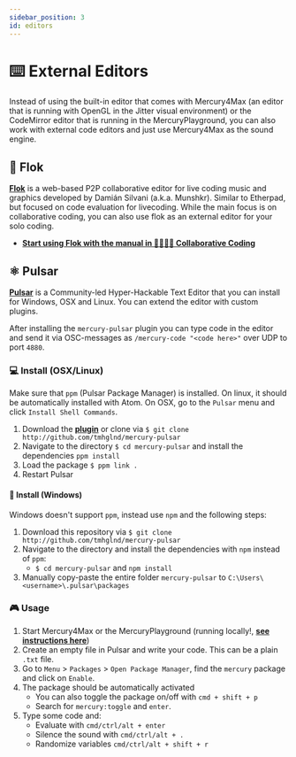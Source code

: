 ```yaml
---
sidebar_position: 3
id: editors
---
```


# ⌨️ External Editors

Instead of using the built-in editor that comes with Mercury4Max (an editor that is running with OpenGL in the Jitter visual environment) or the CodeMirror editor that is running in the MercuryPlayground, you can also work with external code editors and just use Mercury4Max as the sound engine.

## 👾 Flok

[**Flok**](https://flok.cc/) is a web-based P2P collaborative editor for live coding music and graphics developed by Damián Silvani (a.k.a. Munshkr). Similar to Etherpad, but focused on code evaluation for livecoding. While the main focus is on collaborative coding, you can also use flok as an external editor for your solo coding.

- [**Start using Flok with the manual in 👩‍💻👨‍💻 Collaborative Coding**](./../collaborate)

## ⚛️ Pulsar

[**Pulsar**](https://pulsar-edit.dev/) is a Community-led Hyper-Hackable Text Editor that you can install for Windows, OSX and Linux. You can extend the editor with custom plugins. 

After installing the `mercury-pulsar` plugin you can type code in the editor and send it via OSC-messages as `/mercury-code "<code here>"` over UDP to port `4880`.

### 💻 Install (OSX/Linux)

Make sure that `ppm` (Pulsar Package Manager) is installed. On linux, it should be automatically installed with Atom. On OSX, go to the `Pulsar` menu and click `Install Shell Commands`.

1. Download the [**plugin**](http://github.com/tmhglnd/mercury-pulsar) or clone via `$ git clone http://github.com/tmhglnd/mercury-pulsar`
2. Navigate to the directory `$ cd mercury-pulsar` and install the dependencies `ppm install`
3. Load the package `$ ppm link .`
4. Restart Pulsar

#### 💾 Install (Windows)

Windows doesn't support `ppm`, instead use `npm` and the following steps:

1. Download this repository via `$ git clone http://github.com/tmhglnd/mercury-pulsar`
2. Navigate to the directory and install the dependencies with `npm` instead of `ppm`:
	- `$ cd mercury-pulsar` and `npm install`
3. Manually copy-paste the entire folder `mercury-pulsar` to `C:\Users\<username>\.pulsar\packages`

### 🎮 Usage

1. Start Mercury4Max or the MercuryPlayground (running locally!, [**see instructions here**](./../getting-started.md#🌑-without-internet))
2. Create an empty file in Pulsar and write your code. This can be a plain `.txt` file.
3. Go to `Menu` > `Packages` > `Open Package Manager`, find the `mercury` package and click on `Enable`.
4. The package should be automatically activated
	- You can also toggle the package on/off with `cmd + shift + p`
	- Search for `mercury:toggle` and `enter`.
5. Type some code and:
	- Evaluate with `cmd/ctrl/alt + enter` 
	- Silence the sound with `cmd/ctrl/alt + .`
	- Randomize variables `cmd/ctrl/alt + shift + r`

<!-- - [Follow the instructions here for the Pulsar Plugin](https://github.com/tmhglnd/mercury-pulsar#-mercury-plugin-for-pulsar) -->
<!-- - [Follow the instructions here for other editors](https://github.com/tmhglnd/mercury/blob/master/docs/07-environment.md#external-editor) -->